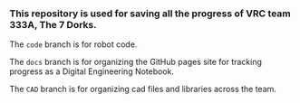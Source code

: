 ### This repository is used for saving all the progress of VRC team 333A, The 7 Dorks.

The `code` branch is for robot code.

The `docs` branch is for organizing the GitHub pages site for tracking progress as a Digital Engineering Notebook.

The `CAD` branch is for organizing cad files and libraries across the team.
